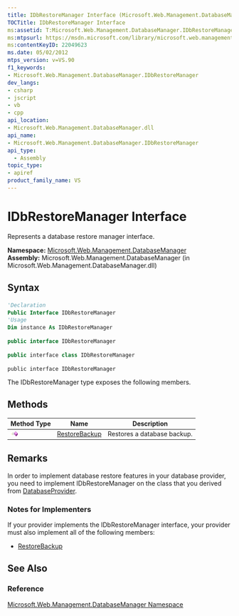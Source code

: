 ```yaml
---
title: IDbRestoreManager Interface (Microsoft.Web.Management.DatabaseManager)
TOCTitle: IDbRestoreManager Interface
ms:assetid: T:Microsoft.Web.Management.DatabaseManager.IDbRestoreManager
ms:mtpsurl: https://msdn.microsoft.com/library/microsoft.web.management.databasemanager.idbrestoremanager(v=VS.90)
ms:contentKeyID: 22049623
ms.date: 05/02/2012
mtps_version: v=VS.90
f1_keywords:
- Microsoft.Web.Management.DatabaseManager.IDbRestoreManager
dev_langs:
- csharp
- jscript
- vb
- cpp
api_location:
- Microsoft.Web.Management.DatabaseManager.dll
api_name:
- Microsoft.Web.Management.DatabaseManager.IDbRestoreManager
api_type:
  - Assembly
topic_type:
- apiref
product_family_name: VS
---
```


# IDbRestoreManager Interface

Represents a database restore manager interface.

**Namespace:**  [Microsoft.Web.Management.DatabaseManager](microsoft-web-management-databasemanager-namespace.md)  
**Assembly:**  Microsoft.Web.Management.DatabaseManager (in Microsoft.Web.Management.DatabaseManager.dll)

## Syntax

```vb
'Declaration
Public Interface IDbRestoreManager
'Usage
Dim instance As IDbRestoreManager
```

```csharp
public interface IDbRestoreManager
```

```cpp
public interface class IDbRestoreManager
```

```jscript
public interface IDbRestoreManager
```

The IDbRestoreManager type exposes the following members.

## Methods

|Method Type|Name|Description|
|--- |--- |--- |
|![Public method](images/Dd566041.pubmethod(en-us,VS.90).gif "Public method")|[RestoreBackup](idbrestoremanager-restorebackup-method-microsoft-web-management-databasemanager.md)|Restores a database backup.|

## Remarks

In order to implement database restore features in your database provider, you need to implement IDbRestoreManager on the class that you derived from [DatabaseProvider](databaseprovider-class-microsoft-web-management-databasemanager.md).

### Notes for Implementers

If your provider implements the IDbRestoreManager interface, your provider must also implement all of the following members:

  - [RestoreBackup](idbrestoremanager-restorebackup-method-microsoft-web-management-databasemanager.md)

## See Also

### Reference

[Microsoft.Web.Management.DatabaseManager Namespace](microsoft-web-management-databasemanager-namespace.md)
